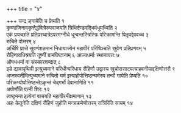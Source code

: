 +++
title = "४"

+++
चन्द्र ङ्गायेति च प्रेष्यति १  
कृष्णाजिनावकृत्तैर्द्धवित्रैरुपवाजयति त्रिभिर्दण्डवद्भिर्मधुमध्विति २  
एकं प्रयच्छति प्रतिप्रस्थात्रेऽपरमग्नीधे धून्वन्तस्त्रिस्त्रिः परिक्रामन्ति पितृवद्देववच्च ३  
रुचिते वोत्तरम् ४  
अर्चिषि प्राप्ते सुवर्णशतमानं निधायाज्येन महावीरं परिषिञ्चति स्रुवेण प्रतिप्रणवम् ५  
रौहिणावधिश्रयति तूष्णीं ग्रामपिष्टानाम् ६ आज्यधर्माः स्थानापत्तः ७  
औषधधर्मा वा संस्कारशब्दात् ८  
इडे द्यावापृथिवी इत्युच्यमाने परिधीन्परिधाय रौहिणौ उद्वास्य स्रुचोरासादयत्याहवनीयाद्दक्षिणोत्तरौ ९ अप्नस्वतीमित्युच्यमाने रुचितो घर्म इत्याहोपोत्तिष्ठन्घर्मस्य तन्वौ गायेति प्रेष्यति १०  
परिक्रम्योपोत्तिष्ठन्तेऽकृन्तं चेद्गर्भो देवानामिति ११  
अपोर्णौति पत्नी शिरः १२  
त्वष्टृमन्त इत्येनां वाचयति महावीरमीक्षमाणाम् १३  
अहः केतुनेति दक्षिणं रौहिणं जुहोति मन्त्रक्रमेणोत्तरम् रात्रिरिति सायम् १४  
